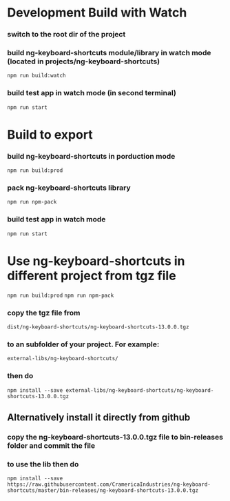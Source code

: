 # Development Build with Watch
### switch to the root dir of the project
### build ng-keyboard-shortcuts module/library in watch mode (located in projects/ng-keyboard-shortcuts)
```npm run build:watch```

### build test app in watch mode (in second terminal)
```npm run start```



# Build to export
### build ng-keyboard-shortcuts in porduction mode
```npm run build:prod```
### pack ng-keyboard-shortcuts library
```npm run npm-pack```
### build test app in watch mode
```npm run start```


# Use ng-keyboard-shortcuts in different project from tgz file
```npm run build:prod```
```npm run npm-pack```
### copy the tgz file from
```dist/ng-keyboard-shortcuts/ng-keyboard-shortcuts-13.0.0.tgz```
### to an subfolder of your project. For example:
```external-libs/ng-keyboard-shortcuts/```
### then do
```npm install --save external-libs/ng-keyboard-shortcuts/ng-keyboard-shortcuts-13.0.0.tgz```


## Alternatively install it directly from github
### copy the **ng-keyboard-shortcuts-13.0.0.tgz** file to **bin-releases** folder and commit the file
### to use the lib then do
```npm install --save https://raw.githubusercontent.com/CramericaIndustries/ng-keyboard-shortcuts/master/bin-releases/ng-keyboard-shortcuts-13.0.0.tgz```

